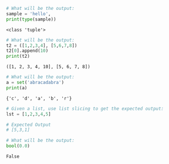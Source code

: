 ```python
# What will be the output:
sample = 'hello',
print(type(sample))
```

    <class 'tuple'>



```python
# What will be the output:
t2 = ([1,2,3,4], [5,6,7,8])
t2[0].append(10)
print(t2)
```

    ([1, 2, 3, 4, 10], [5, 6, 7, 8])



```python
# What will be the output:
a = set('abracadabra')
print(a)
```

    {'c', 'd', 'a', 'b', 'r'}



```python
# Given a list, use list slicing to get the expected output:
lst = [1,2,3,4,5]

# Expected Output
# [5,3,1]
```


```python
# What will be the output:
bool(0.0)
```




    False




```python

```

